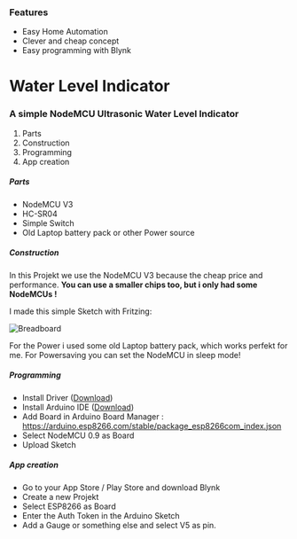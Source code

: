 ### Features

- Easy Home Automation 
- Clever and cheap concept
- Easy programming with Blynk

# Water Level Indicator
### A simple NodeMCU Ultrasonic Water Level Indicator

1. Parts
2. Construction
3. Programming
4. App creation

##### Parts
- NodeMCU V3
- HC-SR04
- Simple Switch
- Old Laptop battery pack or other Power source

##### Construction
In this Projekt we use the NodeMCU V3 because the cheap price and performance.
**You can use a smaller chips too, but i only had some NodeMCUs !**

I made this simple Sketch with Fritzing:

![Breadboard](https://cloud.nexusserv.eu/index.php/apps/files_sharing/publicpreview/sZyraXTyBXX8yse?x=1880&y=589&a=true&file=Wasserstand_Steckplatine.png&scalingup=0 "Breadboard")

For the Power i used some old Laptop battery pack, which works perfekt for me.
For Powersaving you can set the NodeMCU in sleep mode!

##### Programming
- Install Driver ([Download](https://www.silabs.com/products/development-tools/software/usb-to-uart-bridge-vcp-drivers "Download"))
- Install Arduino IDE ([Download](https://www.arduino.cc/en/main/software "Download"))
- Add Board in Arduino Board Manager : https://arduino.esp8266.com/stable/package_esp8266com_index.json
- Select NodeMCU 0.9 as Board
- Upload Sketch

##### App creation 
- Go to your App Store / Play Store and download Blynk
- Create a new Projekt
- Select ESP8266 as Board
- Enter the Auth Token in the Arduino Sketch
- Add a Gauge or something else and select V5 as pin. 
